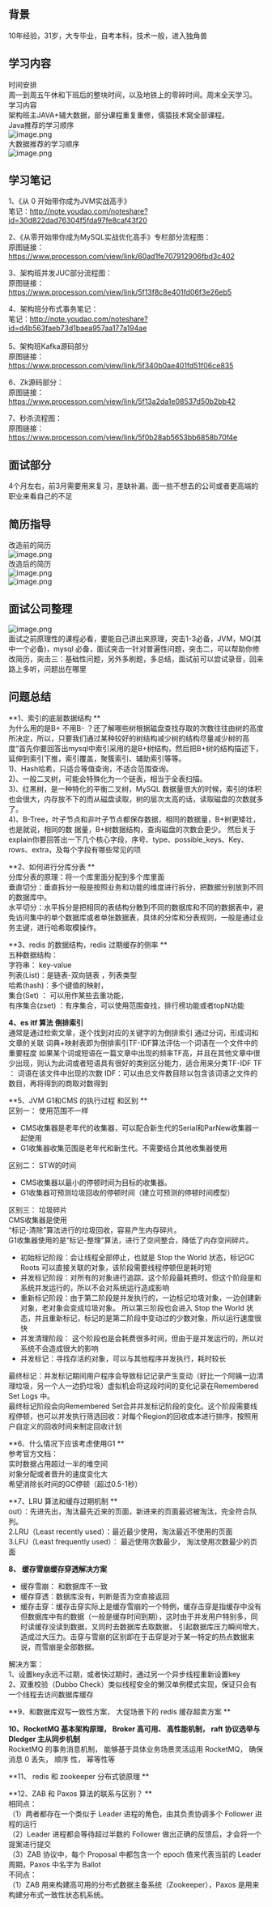 <a name="WIEJZ"></a>
## 背景
10年经验，31岁，大专毕业，自考本科，技术一般，进入独角兽
<a name="myx4f"></a>
## 学习内容
时间安排<br />周⼀到周五午休和下班后的整块时间，以及地铁上的零碎时间。周末全天学习。<br />学习内容<br />架构班主JAVA+辅⼤数据，部分课程重复重修，儒猿技术窝全部课程。<br />Java推荐的学习顺序<br />![image.png](https://cdn.nlark.com/yuque/0/2021/png/1461694/1631706088058-1fbfaf6d-7657-4654-91f4-2a2f95b2c27b.png#clientId=u0a23ece1-1579-4&from=paste&height=365&id=u087226b4&margin=%5Bobject%20Object%5D&name=image.png&originHeight=730&originWidth=1137&originalType=binary&ratio=1&size=1043125&status=done&style=none&taskId=u359052fa-1174-4ef9-a9fe-c98d0a59ba2&width=568.5)<br />大数据推荐的学习顺序<br />![image.png](https://cdn.nlark.com/yuque/0/2021/png/1461694/1631706110240-fa31d625-033e-4d57-98c3-b3930ded3d0d.png#clientId=u0a23ece1-1579-4&from=paste&height=193&id=ue2903bf2&margin=%5Bobject%20Object%5D&name=image.png&originHeight=386&originWidth=855&originalType=binary&ratio=1&size=381389&status=done&style=none&taskId=u5fb556ff-c148-4ab9-9af2-ad885e89845&width=427.5)
<a name="k7DjZ"></a>
## 学习笔记
1、《从 0 开始带你成为JVM实战⾼⼿》<br />笔记：http://note.youdao.com/noteshare?id=30d822dad76304f5fda97fe8caf43f20 

2、《从零开始带你成为MySQL实战优化⾼⼿》专栏部分流程图： <br />原图链接：https://www.processon.com/view/link/60ad1fe707912906fbd3c402

3、架构班并发JUC部分流程图：<br />原图链接：https://www.processon.com/view/link/5f13f8c8e401fd06f3e26eb5 

4、架构班分布式事务笔记：<br />笔记：http://note.youdao.com/noteshare?id=d4b563faeb73d1baea957aa177a194ae <br />   <br />5、架构班Kafka源码部分<br />原图链接：https://www.processon.com/view/link/5f340b0ae401fd51f06ce835

6、Zk源码部分：<br />原图链接：https://www.processon.com/view/link/5f13a2da1e08537d50b2bb42 

7、秒杀流程图：<br />原图链接：https://www.processon.com/view/link/5f0b28ab5653bb6858b70f4e 

<a name="QDFu0"></a>
## 面试部分
4个⽉左右，前3⽉需要⽤来复习，差缺补漏，⾯⼀些不想去的公司或者更⾼端的职业来看⾃⼰的不⾜

<a name="OMiNf"></a>
## 简历指导
改造前的简历<br />![image.png](https://cdn.nlark.com/yuque/0/2021/png/1461694/1631706513396-73dda962-3eef-4eb7-bdc5-515071c5b749.png#clientId=u0a23ece1-1579-4&from=paste&height=623&id=u88905ef1&margin=%5Bobject%20Object%5D&name=image.png&originHeight=1246&originWidth=1176&originalType=binary&ratio=1&size=1338622&status=done&style=none&taskId=u9fdf750b-458b-4b2e-80f5-ba059c0151d&width=588)<br />改造后的简历<br />![image.png](https://cdn.nlark.com/yuque/0/2021/png/1461694/1631706544293-68e10fc0-e447-44a6-9567-f7c1be396d17.png#clientId=u0a23ece1-1579-4&from=paste&height=576&id=u9fc319d4&margin=%5Bobject%20Object%5D&name=image.png&originHeight=1152&originWidth=1254&originalType=binary&ratio=1&size=1318740&status=done&style=none&taskId=uea611ed4-cef6-4d86-8930-f2830f59f99&width=627)<br />![image.png](https://cdn.nlark.com/yuque/0/2021/png/1461694/1631706555728-d385a915-d4a3-4c78-9c4a-76ed047db832.png#clientId=u0a23ece1-1579-4&from=paste&height=669&id=ubb576503&margin=%5Bobject%20Object%5D&name=image.png&originHeight=1338&originWidth=1236&originalType=binary&ratio=1&size=1306548&status=done&style=none&taskId=u2d29088f-3aee-47f6-b46d-64de6956612&width=618)

<a name="dWwJ4"></a>
## 面试公司整理
![image.png](https://cdn.nlark.com/yuque/0/2021/png/1461694/1631706591649-ece8dcb4-10ed-4de1-81b2-094416a406f0.png#clientId=u0a23ece1-1579-4&from=paste&height=326&id=ud1cc7543&margin=%5Bobject%20Object%5D&name=image.png&originHeight=652&originWidth=1156&originalType=binary&ratio=1&size=401606&status=done&style=none&taskId=ua48c71a5-f41a-4809-bda6-6e822c5c8c0&width=578)<br />⾯试之前原理性的课程必看，要能⾃⼰讲出来原理，突击1-3必备，JVM，MQ(其中⼀个必备)，mysql 必备，⾯试突击⼀针对普遍性问题，突击⼆，可以帮助你修改简历，突击三：基础性问题，另外多刷题，多总结，⾯试前可以尝试录⾳，回来路上多听，问题出在哪⾥ 
<a name="la0bE"></a>
## 问题总结
**1、索引的底层数据结构 **<br />为什么⽤的是B+ 不⽤B- ？还了解哪些树根据磁盘查找存取的次数往往由树的⾼度所决定，所以，只要我们通过某种较好的树结构减少树的结构尽量减少树的⾼度“⾸先你要回答出mysql中索引采⽤的是B+树结构，然后把B+树的结构描述下，延伸到索引下推，索引覆盖，聚簇索引、辅助索引等等。 <br />1)、Hash哈希，只适合等值查询，不适合范围查询。 <br />2)、⼀般⼆叉树，可能会特殊化为⼀个链表，相当于全表扫描。 <br />3)、红⿊树，是⼀种特化的平衡⼆叉树，MySQL 数据量很⼤的时候，索引的体积也会很⼤，内存放不下的⽽从磁盘读取，树的层次太⾼的话，读取磁盘的次数就多了。 <br />4)、B-Tree，叶⼦节点和⾮叶⼦节点都保存数据，相同的数据量，B+树更矮壮，也是就说，相同的数 据量，B+树数据结构，查询磁盘的次数会更少。 然后关于explain你要回答出⼀下⼏个核⼼字段，序号、type、possible_keys、Key、rows、extra，及每个字段有哪些常⻅的项 

**2、如何进⾏分库分表 **<br />分库分表的原理：将⼀个库⾥⾯分配到多个库⾥⾯ <br />垂直切分：垂直拆分⼀般是按照业务和功能的维度进⾏拆分，把数据分别放到不同的数据库中。 <br />⽔平切分：⽔平拆分是把相同的表结构分散到不同的数据库和不同的数据表中，避免访问集中的单个数据库或者单张数据表，具体的分库和分表规则，⼀般是通过业务主键，进⾏哈希取模操作。 

**3、redis 的数据结构，redis 过期缓存的侧率 **<br />五种数据结构： <br />字符串： key-value <br />列表(List)：是链表-双向链表 ，列表类型 <br />哈希(hash)：多个键值的映射， <br />集合(Set) ： 可以⽤作某些去重功能， <br />有序集合(zset) ：有序集合，可以使⽤范围查找，排⾏榜功能或者topN功能 

**4、es itf 算法 倒排索引** <br />通常是通过检索⽂章，逐个找到对应的关键字的为倒排索引 通过分词，形成词和⽂章的关联 词典+映射表即为倒排索引TF-IDF算法评估⼀个词语在⼀个⽂件中的重要程度 如果某个词或短语在⼀篇⽂章中出现的频率TF⾼，并且在其他⽂章中很少出现，则认为此词或者短语具有很好的类别区分能⼒，适合⽤来分类TF-IDF TF ： 词语在该⽂件中出现的次数 IDF：可以由总⽂件数⽬除以包含该词语之⽂件的数⽬，再将得到的商取对数得到 

**5、JVM G1和CMS 的执⾏过程 和区别 **<br />区别⼀： 使⽤范围不⼀样 

- CMS收集器是⽼年代的收集器，可以配合新⽣代的Serial和ParNew收集器⼀起使⽤ 
- G1收集器收集范围是⽼年代和新⽣代。不需要结合其他收集器使⽤ 

区别⼆： STW的时间 

- CMS收集器以最⼩的停顿时间为⽬标的收集器。 
- G1收集器可预测垃圾回收的停顿时间（建⽴可预测的停顿时间模型） 

区别三： 垃圾碎⽚ <br />CMS收集器是使⽤<br />“标记-清除”算法进⾏的垃圾回收，容易产⽣内存碎⽚。 <br />G1收集器使⽤的是“标记-整理”算法，进⾏了空间整合，降低了内存空间碎⽚。

- 初始标记阶段：会让线程全部停⽌，也就是 Stop the World 状态，标记GC Roots 可以直接关联的对象，该阶段需要线程停顿但是耗时短 
- 并发标记阶段：对所有的对象进⾏追踪，这个阶段最耗费时。但这个阶段是和系统并发运⾏的，所以不会对系统运⾏造成影响 
- 重新标记阶段：由于第⼆阶段是并发执⾏的，⼀边标记垃圾对象，⼀边创建新对象，⽼对象会变成垃圾对象。 所以第三阶段也会进⼊ Stop the World 状态，并且重新标记，标记的是第⼆阶段中变动过的少数对象，所以运⾏速度很快 
- 并发清理阶段： 这个阶段也是会耗费很多时间，但由于是并发运⾏的，所以对系统不会造成很⼤的影响 
- 并发标记：寻找存活的对象，可以与其他程序并发执⾏，耗时较⻓ 

最终标记：并发标记期间⽤户程序会导致标记记录产⽣变动（好⽐⼀个阿姨⼀边清理垃圾，另⼀个⼈⼀边扔垃圾）虚拟机会将这段时间的变化记录在Remembered Set Logs 中。<br />最终标记阶段会向Remembered Set合并并发标记阶段的变化。这个阶段需要线程停顿，也可以并发执⾏筛选回收：对每个Region的回收成本进⾏排序，按照⽤户⾃定义的回收时间来制定回收计划 

**6、什么情况下应该考虑使⽤G1 **<br />参考官⽅⽂档： <br />实时数据占⽤超过⼀半的堆空间 <br />对象分配或者晋升的速度变化⼤ <br />希望消除⻓时间的GC停顿（超过0.5-1秒） 

**7、LRU 算法和缓存过期机制 **<br />out）：先进先出，淘汰最先近来的⻚⾯，新进来的⻚⾯最迟被淘汰，完全符合队列。<br />2.LRU（Least recently used）：最近最少使⽤，淘汰最近不使⽤的⻚⾯ <br />3.LFU（Least frequently used）： 最近使⽤次数最少， 淘汰使⽤次数最少的⻚⾯ 

**8、 缓存雪崩缓存穿透解决⽅案** 

- 缓存雪崩： 和数据库不⼀致 
- 缓存穿透：数据库没有，判断是否为空直接返回 
- 缓存击穿：缓存击穿实际上是缓存雪崩的⼀个特例，缓存击穿是指缓存中没有但数据库中有的数据（⼀般是缓存时间到期），这时由于并发⽤户特别多，同时读缓存没读到数据，⼜同时去数据库去取数据， 引起数据库压⼒瞬间增⼤，造成过⼤压⼒。击穿与雪崩的区别即在于击穿是对于某⼀特定的热点数据来说，⽽雪崩是全部数据。 

解决⽅案： <br />1、设置key永远不过期，或者快过期时，通过另⼀个异步线程重新设置key <br />2、双重校验（Dubbo Check）类似线程安全的懒汉单例模式实现，保证只会有⼀个线程去访问数据库缓存

**9、和数据库双写⼀致性⽅案， ⼤促场景下的 redis 缓存超卖⽅案 **

**10、RocketMQ 基本架构原理， Broker ⾼可⽤、 ⾼性能机制， raft 协议选举与 Dledger 主从同步机制**<br />RocketMQ 的事务消息机制， 能够基于具体业务场景灵活运⽤ RocketMQ， 确保消息 0 丢失， 顺序 性， 幂等性等 

**11、 redis 和 zookeeper 分布式锁原理 **

**12、ZAB 和 Paxos 算法的联系与区别？ **<br />相同点： <br />（1）两者都存在⼀个类似于 Leader 进程的⻆⾊，由其负责协调多个 Follower 进程的运⾏ <br />（2）Leader 进程都会等待超过半数的 Follower 做出正确的反馈后，才会将⼀个提案进⾏提交 <br />（3）ZAB 协议中，每个 Proposal 中都包含⼀个 epoch 值来代表当前的 Leader周期，Paxos 中名字为 Ballot <br />不同点：<br />（1）ZAB ⽤来构建⾼可⽤的分布式数据主备系统（Zookeeper），Paxos 是⽤来构建分布式⼀致性状态机系统。 
